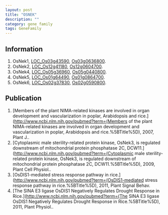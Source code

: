 ```yaml
---
layout: post
title: "OSNEK"
description: ""
category: gene family
tags: GeneFamily
---
```


## Information
1. OsNek1, [LOC_Os03g43590](http://rice.plantbiology.msu.edu/cgi-bin/ORF_infopage.cgi?orf=LOC_Os03g43590), [Os03g0636800](http://rapdb.dna.affrc.go.jp/viewer/gbrowse_details/irgsp1?name=Os03g0636800).
2. OsNek2, [LOC_Os12g41180](http://rice.plantbiology.msu.edu/cgi-bin/ORF_infopage.cgi?orf=LOC_Os12g41180), [Os12g0604700](http://rapdb.dna.affrc.go.jp/viewer/gbrowse_details/irgsp1?name=Os12g0604700).
3. OsNek4, [LOC_Os05g36960](http://rice.plantbiology.msu.edu/cgi-bin/ORF_infopage.cgi?orf=LOC_Os05g36960), [Os05g0440800](http://rapdb.dna.affrc.go.jp/viewer/gbrowse_details/irgsp1?name=Os05g0440800).
4. OsNek5, [LOC_Os01g64490](http://rice.plantbiology.msu.edu/cgi-bin/ORF_infopage.cgi?orf=LOC_Os01g64490), [Os01g0864700](http://rapdb.dna.affrc.go.jp/viewer/gbrowse_details/irgsp1?name=Os01g0864700).
5. OsNek6, [LOC_Os02g37830](http://rice.plantbiology.msu.edu/cgi-bin/ORF_infopage.cgi?orf=LOC_Os02g37830), [Os02g0590800](http://rapdb.dna.affrc.go.jp/viewer/gbrowse_details/irgsp1?name=Os02g0590800).

## Publication
1. [Members of the plant NIMA-related kinases are involved in organ development and vascularization in poplar, Arabidopsis and rice.](http://www.ncbi.nlm.nih.gov/pubmed?term=(Members of the plant NIMA-related kinases are involved in organ development and vascularization in poplar, Arabidopsis and rice.%5BTitle%5D), 2007, Plant J..
2. [Cytoplasmic male sterility-related protein kinase, OsNek3, is regulated downstream of mitochondrial protein phosphatase 2C, DCW11.](http://www.ncbi.nlm.nih.gov/pubmed?term=(Cytoplasmic male sterility-related protein kinase, OsNek3, is regulated downstream of mitochondrial protein phosphatase 2C, DCW11.%5BTitle%5D), 2009, Plant Cell Physiol..
3. [OsDIS1-mediated stress response pathway in rice.](http://www.ncbi.nlm.nih.gov/pubmed?term=(OsDIS1-mediated stress response pathway in rice.%5BTitle%5D), 2011, Plant Signal Behav.
4. [The SINA E3 ligase OsDIS1 Negatively Regulates Drought Response in Rice.](http://www.ncbi.nlm.nih.gov/pubmed?term=(The SINA E3 ligase OsDIS1 Negatively Regulates Drought Response in Rice.%5BTitle%5D), 2011, Plant Physiol..


